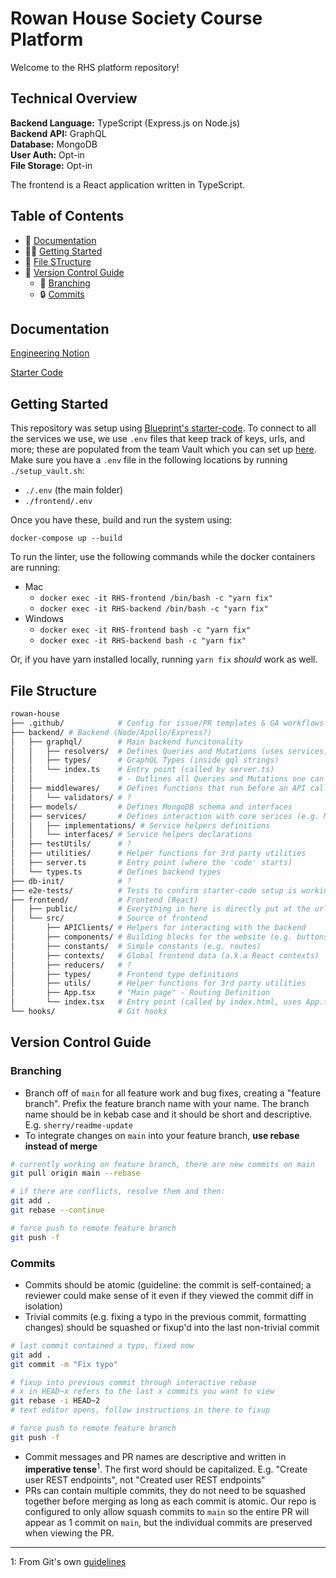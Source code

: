 # Rowan House Society Course Platform
Welcome to the RHS platform repository!

## Technical Overview
**Backend Language:** TypeScript (Express.js on Node.js)<br>
**Backend API:** GraphQL<br>
**Database:** MongoDB<br>
**User Auth:** Opt-in<br>
**File Storage:** Opt-in<br>

The frontend is a React application written in TypeScript.

## Table of Contents
* 📝 [Documentation](#documentation)
* 👨‍💻 [Getting Started](#getting-started)
* 📂 [File STructure](#file-structure)
* 🌳 [Version Control Guide](#version-control-guide)
  * 🌿 [Branching](#branching)
  * 🔒 [Commits](#commits)

## Documentation
[Engineering Notion](https://www.notion.so/uwblueprintexecs/Engineering-f40d9b293ef84f91b7c846ea273af440)

[Starter Code](https://uwblueprint.github.io/starter-code-v2)

## Getting Started
This repository was setup using [Blueprint's starter-code](https://uwblueprint.github.io/starter-code-v2/docs/getting-started). To connect to all the services we use, we use `.env` files that keep track of keys, urls, and more; these are populated from the team Vault which you can set up [here](https://www.notion.so/uwblueprintexecs/Secret-Management-2d5b59ef0987415e93ec951ce05bf03e#c51f74151aa44451aee2011905994043). Make sure you have a `.env` file in the following locations by running `./setup_vault.sh`:
- `./.env` (the main folder)
- `./frontend/.env`

Once you have these, build and run the system using:
```
docker-compose up --build
```

To run the linter, use the following commands while the docker containers are running:
- Mac
  - `docker exec -it RHS-frontend /bin/bash -c "yarn fix"`
  - `docker exec -it RHS-backend /bin/bash -c "yarn fix"`
- Windows
  - `docker exec -it RHS-frontend bash -c "yarn fix"`
  - `docker exec -it RHS-backend bash -c "yarn fix"`

Or, if you have yarn installed locally, running `yarn fix` *should* work as well.

## File Structure
```bash
rowan-house
├── .github/            # Config for issue/PR templates & GA workflows
├── backend/ # Backend (Node/Apollo/Express?)
│   ├── graphql/        # Main backend funcitonality
│   │   ├── resolvers/  # Defines Queries and Mutations (uses services)
│   │   ├── types/      # GraphQL Types (inside gql strings)
│   │   └── index.ts    # Entry point (called by server.ts)
│   │                   # - Outlines all Queries and Mutations one can call on
│   ├── middlewares/    # Defines functions that run before an API call is resolved (e.g ensures auth)
│   │   └── validators/ # ?
│   ├── models/         # Defines MongoDB schema and interfaces
│   ├── services/       # Defines interaction with core serices (e.g. Mongo, Firebase)
│   │   ├── implementations/ # Service helpers definitions
│   │   └── interfaces/ # Service helpers declarations
│   ├── testUtils/      # ?
│   ├── utilities/      # Helper functions for 3rd party utilities
│   ├── server.ts       # Entry point (where the 'code' starts)
│   └── types.ts        # Defines backend types
├── db-init/            # ?
├── e2e-tests/          # Tests to confirm starter-code setup is working
├── frontend/           # Frontend (React)
│   ├── public/         # Everything in here is directly put at the url (e.g. index.html)
│   └── src/            # Source of frontend
│       ├── APIClients/ # Helpers for interacting with the backend
│       ├── components/ # Building blocks for the website (e.g. buttons, pages)
│       ├── constants/  # Simple constants (e.g. routes)
│       ├── contexts/   # Global frontend data (a.k.a React contexts)
│       ├── reducers/   # ?
│       ├── types/      # Frontend type definitions
│       ├── utils/      # Helper functions for 3rd party utilities
│       ├── App.tsx     # "Main page" - Routing Definition
│       └── index.tsx   # Entry point (called by index.html, uses App.tsx)
└── hooks/              # Git hooks
```

## Version Control Guide

### Branching
* Branch off of `main` for all feature work and bug fixes, creating a "feature branch". Prefix the feature branch name with your name. The branch name should be in kebab case and it should be short and descriptive. E.g. `sherry/readme-update`
* To integrate changes on `main` into your feature branch, **use rebase instead of merge**

```bash
# currently working on feature branch, there are new commits on main
git pull origin main --rebase

# if there are conflicts, resolve them and then:
git add .
git rebase --continue

# force push to remote feature branch
git push -f
```

### Commits
* Commits should be atomic (guideline: the commit is self-contained; a reviewer could make sense of it even if they viewed the commit diff in isolation)
* Trivial commits (e.g. fixing a typo in the previous commit, formatting changes) should be squashed or fixup'd into the last non-trivial commit

```bash
# last commit contained a typo, fixed now
git add .
git commit -m "Fix typo"

# fixup into previous commit through interactive rebase
# x in HEAD~x refers to the last x commits you want to view
git rebase -i HEAD~2
# text editor opens, follow instructions in there to fixup

# force push to remote feature branch
git push -f
```

* Commit messages and PR names are descriptive and written in **imperative tense**<sup>1</sup>. The first word should be capitalized. E.g. "Create user REST endpoints", not "Created user REST endpoints"
* PRs can contain multiple commits, they do not need to be squashed together before merging as long as each commit is atomic. Our repo is configured to only allow squash commits to `main` so the entire PR will appear as 1 commit on `main`, but the individual commits are preserved when viewing the PR.

---

1: From Git's own [guidelines](https://github.com/git/git/blob/311531c9de557d25ac087c1637818bd2aad6eb3a/Documentation/SubmittingPatches#L139-L145)
